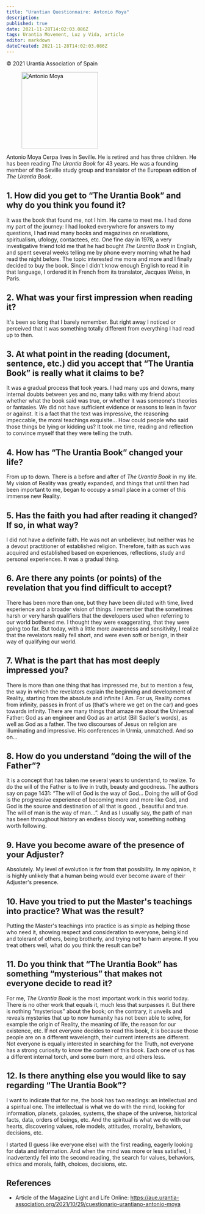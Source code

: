 ```yaml
---
title: "Urantian Questionnaire: Antonio Moya"
description: 
published: true
date: 2021-11-28T14:02:03.086Z
tags: Urantia Movement, Luz y Vida, article
editor: markdown
dateCreated: 2021-11-28T14:02:03.086Z
---
```


<p class="v-card v-sheet theme--light gray lighten-3 px-2">© 2021 Urantia Association of Spain</p>


<figure id="Figure_1" class="image urantiapedia">
<img src="/image/article/Luz_y_Vida/LyV_2021_11/Antonio-Moya-LyVnov21.png" alt="Antonio Moya" width="200">
</figure>

Antonio Moya Cerpa lives in Seville. He is retired and has three children. He has been reading _The Urantia Book_ for 43 years. He was a founding member of the Seville study group and translator of the European edition of _The Urantia Book_.

## 1. How did you get to “The Urantia Book” and why do you think you found it?

It was the book that found me, not I him. He came to meet me. I had done my part of the journey: I had looked everywhere for answers to my questions, I had read many books and magazines on revelations, spiritualism, ufology, contactees, etc. One fine day in 1978, a very investigative friend told me that he had bought _The Urantia Book_ in English, and spent several weeks telling me by phone every morning what he had read the night before. The topic interested me more and more and I finally decided to buy the book. Since I didn't know enough English to read it in that language, I ordered it in French from its translator, Jacques Weiss, in Paris.

## 2. What was your first impression when reading it?

It's been so long that I barely remember. But right away I noticed or perceived that it was something totally different from everything I had read up to then.

## 3. At what point in the reading (document, sentence, etc.) did you accept that “The Urantia Book” is really what it claims to be?

It was a gradual process that took years. I had many ups and downs, many internal doubts between yes and no, many talks with my friend about whether what the book said was true, or whether it was someone's theories or fantasies. We did not have sufficient evidence or reasons to lean in favor or against. It is a fact that the text was impressive, the reasoning impeccable, the moral teachings exquisite... How could people who said those things be lying or kidding us? It took me time, reading and reflection to convince myself that they were telling the truth.

## 4. How has “The Urantia Book” changed your life?

From up to down. There is a before and after of _The Urantia Book_ in my life. My vision of Reality was greatly expanded, and things that until then had been important to me, began to occupy a small place in a corner of this immense new Reality.

## 5. Has the faith you had after reading it changed? If so, in what way?

I did not have a definite faith. He was not an unbeliever, but neither was he a devout practitioner of established religion. Therefore, faith as such was acquired and established based on experiences, reflections, study and personal experiences. It was a gradual thing.

## 6. Are there any points (or points) of the revelation that you find difficult to accept?

There has been more than one, but they have been diluted with time, lived experience and a broader vision of things. I remember that the sometimes harsh or very harsh qualifiers that the developers used when referring to our world bothered me. I thought they were exaggerating, that they were going too far. But today, with a little more awareness and sensitivity, I realize that the revelators really fell short, and were even soft or benign, in their way of qualifying our world.

## 7. What is the part that has most deeply impressed you?

There is more than one thing that has impressed me, but to mention a few, the way in which the revelators explain the beginning and development of Reality, starting from the absolute and infinite I Am. For us, Reality comes from infinity, passes in front of us (that's where we get on the car) and goes towards infinity. There are many things that amaze me about the Universal Father: God as an engineer and God as an artist (Bill Sadler's words), as well as God as a father. The two discourses of Jesus on religion are illuminating and impressive. His conferences in Urmia, unmatched. And so on…

## 8. How do you understand “doing the will of the Father”?

It is a concept that has taken me several years to understand, to realize. To do the will of the Father is to live in truth, beauty and goodness. The authors say on page 1431: “The will of God is the way of God... Doing the will of God is the progressive experience of becoming more and more like God, and God is the source and destination of all that is good. , beautiful and true. The will of man is the way of man…”. And as I usually say, the path of man has been throughout history an endless bloody war, something nothing worth following.

## 9. Have you become aware of the presence of your Adjuster?

Absolutely. My level of evolution is far from that possibility. In my opinion, it is highly unlikely that a human being would ever become aware of their Adjuster's presence.

## 10. Have you tried to put the Master's teachings into practice? What was the result?

Putting the Master's teachings into practice is as simple as helping those who need it, showing respect and consideration to everyone, being kind and tolerant of others, being brotherly, and trying not to harm anyone. If you treat others well, what do you think the result can be?

## 11. Do you think that “The Urantia Book” has something “mysterious” that makes not everyone decide to read it?

For me, _The Urantia Book_ is the most important work in this world today. There is no other work that equals it, much less that surpasses it. But there is nothing “mysterious” about the book; on the contrary, it unveils and reveals mysteries that up to now humanity has not been able to solve, for example the origin of Reality, the meaning of life, the reason for our existence, etc. If not everyone decides to read this book, it is because those people are on a different wavelength, their current interests are different. Not everyone is equally interested in searching for the Truth, not everyone has a strong curiosity to know the content of this book. Each one of us has a different internal torch, and some burn more, and others less.

## 12. Is there anything else you would like to say regarding “The Urantia Book”?

I want to indicate that for me, the book has two readings: an intellectual and a spiritual one. The intellectual is what we do with the mind, looking for information, planets, galaxies, systems, the shape of the universe, historical facts, data, orders of beings, etc. And the spiritual is what we do with our hearts, discovering values, role models, attitudes, morality, behaviors, decisions, etc.

I started (I guess like everyone else) with the first reading, eagerly looking for data and information. And when the mind was more or less satisfied, I inadvertently fell into the second reading, the search for values, behaviors, ethics and morals, faith, choices, decisions, etc.

## References

- Article of the Magazine Light and Life Online: https://aue.urantia-association.org/2021/10/29/cuestionario-urantiano-antonio-moya

